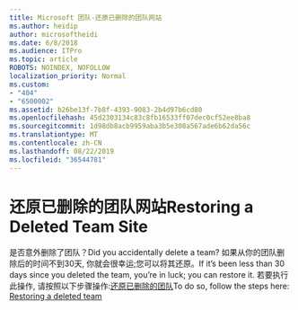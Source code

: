 ```yaml
---
title: Microsoft 团队-还原已删除的团队网站
ms.author: heidip
author: microsoftheidi
ms.date: 6/8/2018
ms.audience: ITPro
ms.topic: article
ROBOTS: NOINDEX, NOFOLLOW
localization_priority: Normal
ms.custom:
- "404"
- "6500002"
ms.assetid: b26be13f-7b8f-4393-9083-2b4d97b6cd80
ms.openlocfilehash: 45d2303134c83c8fb16533ff07dec0cf52ee8ba8
ms.sourcegitcommit: 1d98db8acb9959aba3b5e308a567ade6b62da56c
ms.translationtype: MT
ms.contentlocale: zh-CN
ms.lasthandoff: 08/22/2019
ms.locfileid: "36544781"
---
```

# <a name="restoring-a-deleted-team-site"></a><span data-ttu-id="3c7f1-102">还原已删除的团队网站</span><span class="sxs-lookup"><span data-stu-id="3c7f1-102">Restoring a Deleted Team Site</span></span>

<span data-ttu-id="3c7f1-103">是否意外删除了团队？</span><span class="sxs-lookup"><span data-stu-id="3c7f1-103">Did you accidentally delete a team?</span></span> <span data-ttu-id="3c7f1-104">如果从你的团队删除后的时间不到30天, 你就会很幸运;您可以将其还原。</span><span class="sxs-lookup"><span data-stu-id="3c7f1-104">If it’s been less than 30 days since you deleted the team, you’re in luck; you can restore it.</span></span> <span data-ttu-id="3c7f1-105">若要执行此操作, 请按照以下步骤操作:[还原已删除的团队](https://blogs.technet.microsoft.com/skypehybridguy/2017/07/23/restoring-a-deleted-team-in-microsoft-teams/)</span><span class="sxs-lookup"><span data-stu-id="3c7f1-105">To do so, follow the steps here: [Restoring a deleted team](https://blogs.technet.microsoft.com/skypehybridguy/2017/07/23/restoring-a-deleted-team-in-microsoft-teams/)</span></span>
  